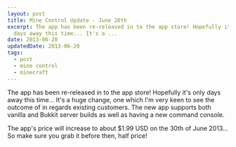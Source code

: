 ```yaml
---
layout: post
title: Mine Control Update - June 20th
excerpt: The app has been re-released in to the app store! Hopefully it's only
  days away this time... It's a ...
date: 2013-06-20
updatedDate: 2013-06-20
tags:
  - post
  - mine control
  - minecraft
---
```


The app has been re-released in to the app store! Hopefully it's only days away this time... It's a huge change, one which I'm very keen to see the outcome of in regards existing customers. The new app supports both vanilla and Bukkit server builds as well as having a new command console.

The app's price will increase to about $1.99 USD on the 30th of June 2013... So make sure you grab it before then, half price!